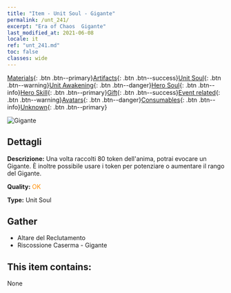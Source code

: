 ```yaml
---
title: "Item - Unit Soul - Gigante"
permalink: /unt_241/
excerpt: "Era of Chaos  Gigante"
last_modified_at: 2021-06-08
locale: it
ref: "unt_241.md"
toc: false
classes: wide
---
```

 [Materials](/ItemsIT/){: .btn .btn--primary}[Artifacts](/ItemsIT/Artifacts/){: .btn .btn--success}[Unit Soul](/ItemsIT/UnitSoul/){: .btn .btn--warning}[Unit Awakening](/ItemsIT/UnitAwakening/){: .btn .btn--danger}[Hero Soul](/ItemsIT/HeroSoul/){: .btn .btn--info}[Hero Skill](/ItemsIT/HeroSkill/){: .btn .btn--primary}[Gift](/ItemsIT/Gift/){: .btn .btn--success}[Event related](/ItemsIT/Events/){: .btn .btn--warning}[Avatars](/ItemsIT/Avatars/){: .btn .btn--danger}[Consumables](/ItemsIT/Consumables/){: .btn .btn--info}[Unknown](/ItemsIT/Unknown/){: .btn .btn--primary}

 ![Gigante](/images/u/ti_taitan.jpg)

## Dettagli
 **Descrizione:** Una volta raccolti 80 token dell'anima, potrai evocare un Gigante. È inoltre possibile usare i token per potenziare o aumentare il rango del Gigante.

 **Quality:** <span style="color: #FF8C00">OK</span>

 **Type:** Unit Soul

## Gather

*    Altare del Reclutamento 
*    Riscossione Caserma - Gigante 

## This item contains:

  None

